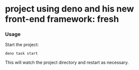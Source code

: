 # project using deno and his new front-end framework: fresh

### Usage

Start the project:

```
deno task start
```

This will watch the project directory and restart as necessary.

